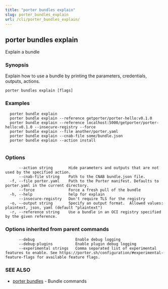 ```yaml
---
title: "porter bundles explain"
slug: porter_bundles_explain
url: /cli/porter_bundles_explain/
---
```

## porter bundles explain

Explain a bundle

### Synopsis

Explain how to use a bundle by printing the parameters, credentials, outputs, actions.

```
porter bundles explain [flags]
```

### Examples

```
  porter bundle explain
  porter bundle explain --reference getporter/porter-hello:v0.1.0
  porter bundle explain --reference localhost:5000/getporter/porter-hello:v0.1.0 --insecure-registry --force
  porter bundle explain --file another/porter.yaml
  porter bundle explain --cnab-file some/bundle.json
  porter bundle explain --action install
		  
```

### Options

```
      --action string       Hide parameters and outputs that are not used by the specified action.
      --cnab-file string    Path to the CNAB bundle.json file.
  -f, --file porter.yaml    Path to the Porter manifest. Defaults to porter.yaml in the current directory.
      --force               Force a fresh pull of the bundle
  -h, --help                help for explain
      --insecure-registry   Don't require TLS for the registry
  -o, --output string       Specify an output format.  Allowed values: plaintext, json, yaml (default "plaintext")
  -r, --reference string    Use a bundle in an OCI registry specified by the given reference.
```

### Options inherited from parent commands

```
      --debug                  Enable debug logging
      --debug-plugins          Enable plugin debug logging
      --experimental strings   Comma separated list of experimental features to enable. See https://porter.sh/configuration/#experimental-feature-flags for available feature flags.
```

### SEE ALSO

* [porter bundles](/cli/porter_bundles/)	 - Bundle commands

